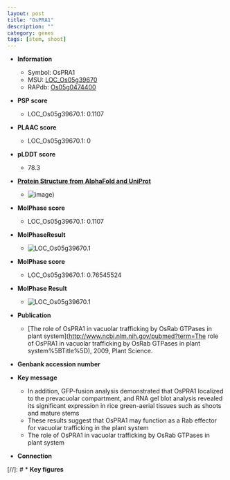 ```yaml
---
layout: post
title: "OsPRA1"
description: ""
category: genes
tags: [stem, shoot]
---
```


* **Information**  
    + Symbol: OsPRA1  
    + MSU: [LOC_Os05g39670](http://rice.plantbiology.msu.edu/cgi-bin/ORF_infopage.cgi?orf=LOC_Os05g39670)  
    + RAPdb: [Os05g0474400](http://rapdb.dna.affrc.go.jp/viewer/gbrowse_details/irgsp1?name=Os05g0474400)  

* **PSP score**  
    + LOC_Os05g39670.1: 0.1107 

* **PLAAC score**  
    + LOC_Os05g39670.1: 0 

* **pLDDT score**
    + 78.3

* **[Protein Structure from AlphaFold and UniProt](https://www.uniprot.org/uniprotkb/Q65WW5/entry#structure)**
    + ![image](https://ricepsp.github.io/images/Q6/AF-Q65WW5-F1.png))

* **MolPhase score**
    + LOC_Os05g39670.1: 0.1107

* **MolPhaseResult**
    + ![LOC_Os05g39670.1](https://ricepsp.github.io/pictures/LOC_Os05g/LOC_Os05g39670.1.png)

* **MolPhase score**
    + LOC_Os05g39670.1: 0.76545524

* **MolPhase Result**
    + ![LOC_Os05g39670.1](https://304243504.github.io/Pictures/LOC_Os05g/LOC_Os05g39670.1.png)

* **Publication**  
    + [The role of OsPRA1 in vacuolar trafficking by OsRab GTPases in plant system](http://www.ncbi.nlm.nih.gov/pubmed?term=The role of OsPRA1 in vacuolar trafficking by OsRab GTPases in plant system%5BTitle%5D), 2009, Plant Science.

* **Genbank accession number**  

* **Key message**  
    + In addition, GFP-fusion analysis demonstrated that OsPRA1 localized to the prevacuolar compartment, and RNA gel blot analysis revealed its significant expression in rice green-aerial tissues such as shoots and mature stems
    + These results suggest that OsPRA1 may function as a Rab effector for vacuolar trafficking in the plant system
    + The role of OsPRA1 in vacuolar trafficking by OsRab GTPases in plant system

* **Connection**  

[//]: # * **Key figures**  


